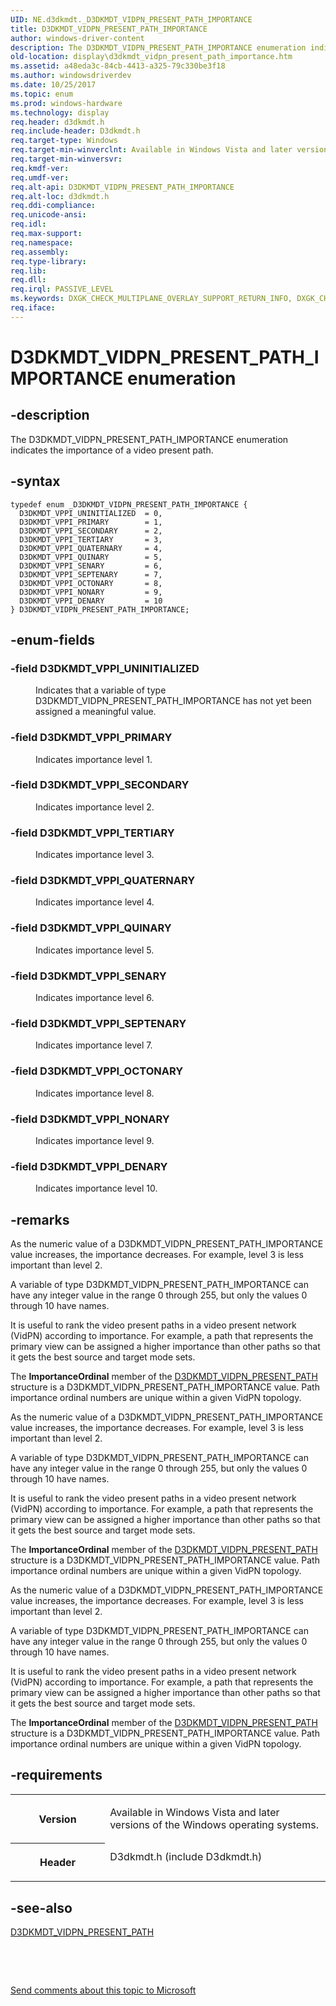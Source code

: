 ```yaml
---
UID: NE.d3dkmdt._D3DKMDT_VIDPN_PRESENT_PATH_IMPORTANCE
title: D3DKMDT_VIDPN_PRESENT_PATH_IMPORTANCE
author: windows-driver-content
description: The D3DKMDT_VIDPN_PRESENT_PATH_IMPORTANCE enumeration indicates the importance of a video present path.
old-location: display\d3dkmdt_vidpn_present_path_importance.htm
ms.assetid: a48eda3c-84cb-4413-a325-79c330be3f18
ms.author: windowsdriverdev
ms.date: 10/25/2017
ms.topic: enum
ms.prod: windows-hardware
ms.technology: display
req.header: d3dkmdt.h
req.include-header: D3dkmdt.h
req.target-type: Windows
req.target-min-winverclnt: Available in Windows Vista and later versions of the Windows operating systems.
req.target-min-winversvr: 
req.kmdf-ver: 
req.umdf-ver: 
req.alt-api: D3DKMDT_VIDPN_PRESENT_PATH_IMPORTANCE
req.alt-loc: d3dkmdt.h
req.ddi-compliance: 
req.unicode-ansi: 
req.idl: 
req.max-support: 
req.namespace: 
req.assembly: 
req.type-library: 
req.lib: 
req.dll: 
req.irql: PASSIVE_LEVEL
ms.keywords: DXGK_CHECK_MULTIPLANE_OVERLAY_SUPPORT_RETURN_INFO, DXGK_CHECK_MULTIPLANE_OVERLAY_SUPPORT_RETURN_INFO
req.iface: 
---
```


# D3DKMDT_VIDPN_PRESENT_PATH_IMPORTANCE enumeration



## -description
<p>The D3DKMDT_VIDPN_PRESENT_PATH_IMPORTANCE enumeration indicates the importance of a video present path.</p>


## -syntax

````
typedef enum _D3DKMDT_VIDPN_PRESENT_PATH_IMPORTANCE { 
  D3DKMDT_VPPI_UNINITIALIZED  = 0,
  D3DKMDT_VPPI_PRIMARY        = 1,
  D3DKMDT_VPPI_SECONDARY      = 2,
  D3DKMDT_VPPI_TERTIARY       = 3,
  D3DKMDT_VPPI_QUATERNARY     = 4,
  D3DKMDT_VPPI_QUINARY        = 5,
  D3DKMDT_VPPI_SENARY         = 6,
  D3DKMDT_VPPI_SEPTENARY      = 7,
  D3DKMDT_VPPI_OCTONARY       = 8,
  D3DKMDT_VPPI_NONARY         = 9,
  D3DKMDT_VPPI_DENARY         = 10
} D3DKMDT_VIDPN_PRESENT_PATH_IMPORTANCE;
````


## -enum-fields
<dl>

### -field <a id="D3DKMDT_VPPI_UNINITIALIZED"></a><a id="d3dkmdt_vppi_uninitialized"></a><b>D3DKMDT_VPPI_UNINITIALIZED</b>

<dd>
<p>Indicates that a variable of type D3DKMDT_VIDPN_PRESENT_PATH_IMPORTANCE has not yet been assigned a meaningful value.</p>
</dd>

### -field <a id="D3DKMDT_VPPI_PRIMARY"></a><a id="d3dkmdt_vppi_primary"></a><b>D3DKMDT_VPPI_PRIMARY</b>

<dd>
<p>Indicates importance level 1.</p>
</dd>

### -field <a id="D3DKMDT_VPPI_SECONDARY"></a><a id="d3dkmdt_vppi_secondary"></a><b>D3DKMDT_VPPI_SECONDARY</b>

<dd>
<p>Indicates importance level 2.</p>
</dd>

### -field <a id="D3DKMDT_VPPI_TERTIARY"></a><a id="d3dkmdt_vppi_tertiary"></a><b>D3DKMDT_VPPI_TERTIARY</b>

<dd>
<p>Indicates importance level 3.</p>
</dd>

### -field <a id="D3DKMDT_VPPI_QUATERNARY"></a><a id="d3dkmdt_vppi_quaternary"></a><b>D3DKMDT_VPPI_QUATERNARY</b>

<dd>
<p>Indicates importance level 4.</p>
</dd>

### -field <a id="D3DKMDT_VPPI_QUINARY"></a><a id="d3dkmdt_vppi_quinary"></a><b>D3DKMDT_VPPI_QUINARY</b>

<dd>
<p>Indicates importance level 5.</p>
</dd>

### -field <a id="D3DKMDT_VPPI_SENARY"></a><a id="d3dkmdt_vppi_senary"></a><b>D3DKMDT_VPPI_SENARY</b>

<dd>
<p>Indicates importance level 6.</p>
</dd>

### -field <a id="D3DKMDT_VPPI_SEPTENARY"></a><a id="d3dkmdt_vppi_septenary"></a><b>D3DKMDT_VPPI_SEPTENARY</b>

<dd>
<p>Indicates importance level 7.</p>
</dd>

### -field <a id="D3DKMDT_VPPI_OCTONARY"></a><a id="d3dkmdt_vppi_octonary"></a><b>D3DKMDT_VPPI_OCTONARY</b>

<dd>
<p>Indicates importance level 8.</p>
</dd>

### -field <a id="D3DKMDT_VPPI_NONARY"></a><a id="d3dkmdt_vppi_nonary"></a><b>D3DKMDT_VPPI_NONARY</b>

<dd>
<p>Indicates importance level 9.</p>
</dd>

### -field <a id="D3DKMDT_VPPI_DENARY"></a><a id="d3dkmdt_vppi_denary"></a><b>D3DKMDT_VPPI_DENARY</b>

<dd>
<p>Indicates importance level 10.</p>
</dd>
</dl>

## -remarks
<p>As the numeric value of a D3DKMDT_VIDPN_PRESENT_PATH_IMPORTANCE value increases, the importance decreases. For example, level 3 is less important than level 2.</p>

<p>A variable of type D3DKMDT_VIDPN_PRESENT_PATH_IMPORTANCE can have any integer value in the range 0 through 255, but only the values 0 through 10 have names.</p>

<p>It is useful to rank the video present paths in a video present network (VidPN) according to importance. For example, a path that represents the primary view can be assigned a higher importance than other paths so that it gets the best source and target mode sets.</p>

<p>The <b>ImportanceOrdinal</b> member of the <a href="https://msdn.microsoft.com/library/windows/hardware/ff546647">D3DKMDT_VIDPN_PRESENT_PATH</a> structure is a D3DKMDT_VIDPN_PRESENT_PATH_IMPORTANCE value. Path importance ordinal numbers are unique within a given VidPN topology. </p>

<p>As the numeric value of a D3DKMDT_VIDPN_PRESENT_PATH_IMPORTANCE value increases, the importance decreases. For example, level 3 is less important than level 2.</p>

<p>A variable of type D3DKMDT_VIDPN_PRESENT_PATH_IMPORTANCE can have any integer value in the range 0 through 255, but only the values 0 through 10 have names.</p>

<p>It is useful to rank the video present paths in a video present network (VidPN) according to importance. For example, a path that represents the primary view can be assigned a higher importance than other paths so that it gets the best source and target mode sets.</p>

<p>The <b>ImportanceOrdinal</b> member of the <a href="https://msdn.microsoft.com/library/windows/hardware/ff546647">D3DKMDT_VIDPN_PRESENT_PATH</a> structure is a D3DKMDT_VIDPN_PRESENT_PATH_IMPORTANCE value. Path importance ordinal numbers are unique within a given VidPN topology. </p>

<p>As the numeric value of a D3DKMDT_VIDPN_PRESENT_PATH_IMPORTANCE value increases, the importance decreases. For example, level 3 is less important than level 2.</p>

<p>A variable of type D3DKMDT_VIDPN_PRESENT_PATH_IMPORTANCE can have any integer value in the range 0 through 255, but only the values 0 through 10 have names.</p>

<p>It is useful to rank the video present paths in a video present network (VidPN) according to importance. For example, a path that represents the primary view can be assigned a higher importance than other paths so that it gets the best source and target mode sets.</p>

<p>The <b>ImportanceOrdinal</b> member of the <a href="https://msdn.microsoft.com/library/windows/hardware/ff546647">D3DKMDT_VIDPN_PRESENT_PATH</a> structure is a D3DKMDT_VIDPN_PRESENT_PATH_IMPORTANCE value. Path importance ordinal numbers are unique within a given VidPN topology. </p>

## -requirements
<table>
<tr>
<th width="30%">
<p>Version</p>
</th>
<td width="70%">
<p>Available in Windows Vista and later versions of the Windows operating systems.</p>
</td>
</tr>
<tr>
<th width="30%">
<p>Header</p>
</th>
<td width="70%">
<dl>
<dt>D3dkmdt.h (include D3dkmdt.h)</dt>
</dl>
</td>
</tr>
</table>

## -see-also
<dl>
<dt>
<a href="https://msdn.microsoft.com/library/windows/hardware/ff546647">D3DKMDT_VIDPN_PRESENT_PATH</a>
</dt>
</dl>
<p> </p>
<p> </p>
<p><a href="mailto:wsddocfb@microsoft.com?subject=Documentation%20feedback [display\display]:%20D3DKMDT_VIDPN_PRESENT_PATH_IMPORTANCE enumeration%20 RELEASE:%20(10/25/2017)&amp;body=%0A%0APRIVACY STATEMENT%0A%0AWe use your feedback to improve the documentation. We don't use your email address for any other purpose, and we'll remove your email address from our system after the issue that you're reporting is fixed. While we're working to fix this issue, we might send you an email message to ask for more info. Later, we might also send you an email message to let you know that we've addressed your feedback.%0A%0AFor more info about Microsoft's privacy policy, see http://privacy.microsoft.com/en-us/default.aspx." title="Send comments about this topic to Microsoft">Send comments about this topic to Microsoft</a></p>
